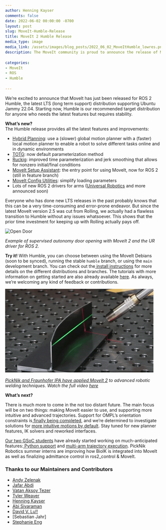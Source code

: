 ```yaml
---
author: Henning Kayser
comments: false
date: 2022-06-02 00:00:00 -0700
layout: post
slug: MoveIt-Humble-Release
title: MoveIt 2 Humble Release
media_type: image
media_link: /assets/images/blog_posts/2022_06_02_MoveItHumble_lowres.png
description: The MoveIt community is proud to announce the release of MoveIt 2 Humble

categories:
- MoveIt
- ROS
- Humble

---
```


We’re excited to announce that MoveIt has just been released for ROS 2 Humble, the latest LTS (long term support) distribution supporting Ubuntu Jammy 22.04. Starting now, Humble is our recommended target distribution for anyone who needs the latest features but requires stability.

**What’s new?** \
The Humble release provides all the latest features and improvements:

* [Hybrid Planning](https://github.com/ros-planning/moveit2/issues/433): use a (slower) global motion planner with a (faster) local motion planner to enable a robot to solve different tasks online and in dynamic environments
* [TOTG](https://github.com/ros-planning/moveit2/pull/1218): now default parameterization method
* [Ruckig](https://github.com/ros-planning/moveit2/pull/571): improved time parameterization and jerk smoothing that allows for nonzero initial/final conditions
* [MoveIt Setup Assistant](https://github.com/ros-planning/moveit2/pull/1254): the entry point for using MoveIt, now for ROS 2 (still in feature branch)
* [MoveIt Config Utilities](https://github.com/ros-planning/moveit2/pull/591): simplify loading parameters
* Lots of new ROS 2 drivers for arms ([Universal Robotics](https://discourse.ros.org/t/universal-robots-ros-2-driver-release/25461) and more announced soon)

Everyone who has done new LTS releases in the past probably knows that this can be a very time-consuming and error-prone endeavor. But since the latest MoveIt version 2.5 was cut from Rolling, we actually had a flawless transition to Humble without any issues whatsoever. This shows that the prior time investment for keeping up with Rolling actually pays off.



![Open Door](/assets/images/blog_posts/2022_05_02_image1.gif)

_Example of supervised autonomy door opening with MoveIt 2 and the UR driver for ROS 2._


**Try it!**
With Humble, you can choose between using the MoveIt Debians (soon to be synced), running the stable `humble` branch, or using the `main` development branch. You can check out the[ install instructions](https://moveit.ros.org/install-moveit2/source/) for more details on the different distributions and branches. The tutorials with more information on getting started are also already available [here](https://moveit.picknik.ai/humble/index.html). As always, we’re welcoming any kind of feedback or contributions.



![Automated Welding](/assets/images/blog_posts/2022_05_02_image3.gif)

_[PickNik and Fraunhofer IPA have applied MoveIt 2](https://picknik.ai/hybrid-planning/fraunhofer/moveit/2022/02/03/Hybrid-planning-Welding-with-the-UR10e.html) to advanced robotic welding techniques. Watch the full video [here](https://www.youtube.com/watch?v=ixX2TjgFOI4)_


**What’s next?**

There is much more to come in the not too distant future. The main focus will be on two things: making MoveIt easier to use, and supporting more intuitive and advanced trajectories.  Support for OMPL’s orientation constraints is[ finally being completed](https://github.com/ros-planning/moveit2/pull/1273), and we’re determined to investigate solutions for [more intuitive motions by default](https://github.com/ros-planning/moveit2/issues/1200). Stay tuned for new planner features, IK solvers and reworked interfaces.

[Our two GSoC students](https://moveit.ros.org/events/moveit/mentor/google/2022/05/20/2022-google-summer-of-code-students.html) have already started working on much-anticipated features:[ Python support](https://github.com/ros-planning/moveit2/issues/1279) and [multi-arm trajectory execution](https://github.com/ros-planning/moveit/pull/2810). PickNik Robotics summer interns are improving how BioIK is integrated into MoveIt as well as finalizing admittance control in ros2_control & MoveIt.


### Thanks to our Maintainers and Contributors

* [Andy Zelenak](https://github.com/AndyZe)
* [Jafar Abdi](https://github.com/JafarAbdi)
* [Vatan Aksoy Tezer](https://github.com/vatanaksoytezer)
* [Tyler Weaver](https://github.com/tylerjw)
* [Henning Kayser](https://github.com/henningkayser)
* [Abi Sivaraman](https://github.com/Abishalini)
* [David V. Lu!!](https://github.com/DLu)
* [Sebastian Jahr]
* [Stephanie Eng](https://github.com/stephanie-eng)
